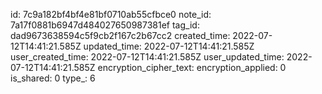 id: 7c9a182bf4bf4e81bf0710ab55cfbce0
note_id: 7a17f0881b6947d484027650987381ef
tag_id: dad9673638594c5f9cb2f167c2b67cc2
created_time: 2022-07-12T14:41:21.585Z
updated_time: 2022-07-12T14:41:21.585Z
user_created_time: 2022-07-12T14:41:21.585Z
user_updated_time: 2022-07-12T14:41:21.585Z
encryption_cipher_text: 
encryption_applied: 0
is_shared: 0
type_: 6